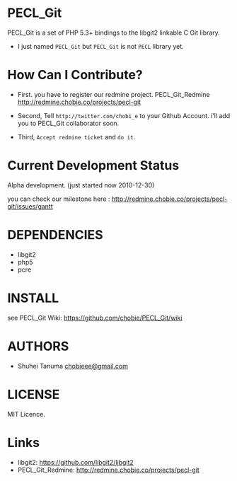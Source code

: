 PECL_Git
=======================================================

PECL_Git is a set of PHP 5.3+ bindings to the libgit2 linkable C Git library.

* I just named `PECL_Git` but `PECL_Git` is not `PECL` library yet.

How Can I Contribute?
=======================================================

* First. you have to register our redmine project.
PECL_Git_Redmine <http://redmine.chobie.co/projects/pecl-git>

* Second, Tell `http://twitter.com/chobi_e` to your Github Account.
i'll add you to PECL_Git collaborator soon.

* Third, `Accept redmine ticket` and `do it`.


Current Development Status
=======================================================

Alpha development.
(just started now 2010-12-30)

you can check our milestone here : <http://redmine.chobie.co/projects/pecl-git/issues/gantt>

DEPENDENCIES
=======================================================

* libgit2
* php5
* pcre

INSTALL
=======================================================

see PECL_Git Wiki: <https://github.com/chobie/PECL_Git/wiki>

AUTHORS
=======================================================

* Shuhei Tanuma <chobieee@gmail.com>

LICENSE
=======================================================

MIT Licence.

Links
=======================================================

* libgit2: <https://github.com/libgit2/libgit2>
* PECL_Git_Redmine: <http://redmine.chobie.co/projects/pecl-git>
